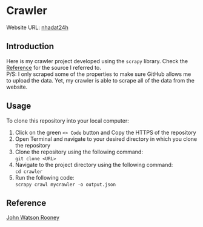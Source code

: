 # Crawler
Website URL: [nhadat24h](https://nhadat24h.net/nha-dat-ban)
## Introduction
Here is my crawler project developed using the `scrapy` library. Check the [Reference](#Reference) for the source I referred to. <br>
P/S: I only scraped some of the properties to make sure GitHub allows me to upload the data. Yet, my crawler is able to scrape all of the data from the website.
## Usage
To clone this repository into your local computer:

1) Click on the green `<> Code` button and Copy the HTTPS of the repository
2) Open Terminal and navigate to your desired directory in which you clone the repository
3) Clone the repository using the following command: <br>
`git clone <URL>`
4) Navigate to the project directory using the following command: <br>
`cd crawler`
5) Run the following code: <br>
`scrapy crawl mycrawler -o output.json`
## Reference
[John Watson Rooney](https://www.youtube.com/watch?v=s4jtkzHhLzY&t=763s)


